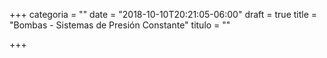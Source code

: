 +++
categoria = ""
date = "2018-10-10T20:21:05-06:00"
draft = true
title = "Bombas - Sistemas de Presión Constante"
titulo = ""

+++
